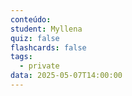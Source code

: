 ```yaml
---
conteúdo:
student: Myllena
quiz: false
flashcards: false
tags:
  - private
data: 2025-05-07T14:00:00
---
```

